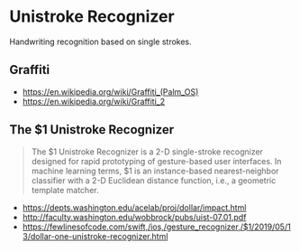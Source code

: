 # Unistroke Recognizer

Handwriting recognition based on single strokes.

## Graffiti

- https://en.wikipedia.org/wiki/Graffiti_(Palm_OS)
- https://en.wikipedia.org/wiki/Graffiti_2

## The $1 Unistroke Recognizer

> The $1 Unistroke Recognizer is a 2-D single-stroke recognizer designed for rapid prototyping of gesture-based user interfaces. In machine learning terms, $1 is an instance-based nearest-neighbor classifier with a 2-D Euclidean distance function, i.e., a geometric template matcher.

- https://depts.washington.edu/acelab/proj/dollar/impact.html
- http://faculty.washington.edu/wobbrock/pubs/uist-07.01.pdf
- https://fewlinesofcode.com/swift,/ios,/gesture_recognizer,/$1/2019/05/13/dollar-one-unistroke-recognizer.html
